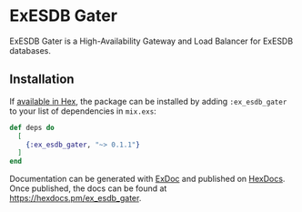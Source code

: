 # ExESDB Gater

ExESDB Gater is a High-Availability Gateway and Load Balancer for ExESDB databases.

## Installation

If [available in Hex](https://hex.pm/docs/publish), the package can be installed
by adding `:ex_esdb_gater` to your list of dependencies in `mix.exs`:

```elixir
def deps do
  [
    {:ex_esdb_gater, "~> 0.1.1"}
  ]
end
```

Documentation can be generated with [ExDoc](https://github.com/elixir-lang/ex_doc)
and published on [HexDocs](https://hexdocs.pm). Once published, the docs can
be found at <https://hexdocs.pm/ex_esdb_gater>.
